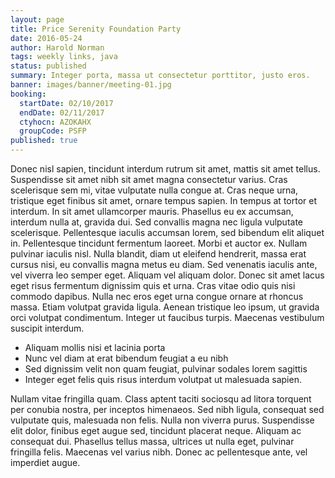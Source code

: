 ```yaml
---
layout: page
title: Price Serenity Foundation Party
date: 2016-05-24
author: Harold Norman
tags: weekly links, java
status: published
summary: Integer porta, massa ut consectetur porttitor, justo eros.
banner: images/banner/meeting-01.jpg
booking:
  startDate: 02/10/2017
  endDate: 02/11/2017
  ctyhocn: AZOKAHX
  groupCode: PSFP
published: true
---
```

Donec nisl sapien, tincidunt interdum rutrum sit amet, mattis sit amet tellus. Suspendisse sit amet nibh sit amet magna consectetur varius. Cras scelerisque sem mi, vitae vulputate nulla congue at. Cras neque urna, tristique eget finibus sit amet, ornare tempus sapien. In tempus at tortor et interdum. In sit amet ullamcorper mauris. Phasellus eu ex accumsan, interdum nulla at, gravida dui. Sed convallis magna nec ligula vulputate scelerisque.
Pellentesque iaculis accumsan lorem, sed bibendum elit aliquet in. Pellentesque tincidunt fermentum laoreet. Morbi et auctor ex. Nullam pulvinar iaculis nisl. Nulla blandit, diam ut eleifend hendrerit, massa erat cursus nisi, eu convallis magna metus eu diam. Sed venenatis iaculis ante, vel viverra leo semper eget. Aliquam vel aliquam dolor. Donec sit amet lacus eget risus fermentum dignissim quis et urna. Cras vitae odio quis nisi commodo dapibus. Nulla nec eros eget urna congue ornare at rhoncus massa. Etiam volutpat gravida ligula. Aenean tristique leo ipsum, ut gravida orci volutpat condimentum. Integer ut faucibus turpis. Maecenas vestibulum suscipit interdum.

* Aliquam mollis nisi et lacinia porta
* Nunc vel diam at erat bibendum feugiat a eu nibh
* Sed dignissim velit non quam feugiat, pulvinar sodales lorem sagittis
* Integer eget felis quis risus interdum volutpat ut malesuada sapien.

Nullam vitae fringilla quam. Class aptent taciti sociosqu ad litora torquent per conubia nostra, per inceptos himenaeos. Sed nibh ligula, consequat sed vulputate quis, malesuada non felis. Nulla non viverra purus. Suspendisse elit dolor, finibus eget augue sed, tincidunt placerat neque. Aliquam ac consequat dui. Phasellus tellus massa, ultrices ut nulla eget, pulvinar fringilla felis. Maecenas vel varius nibh. Donec ac pellentesque ante, vel imperdiet augue.
